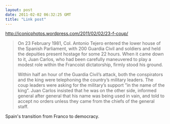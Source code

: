 ```yaml
---
layout: post
date: 2011-02-02 06:32:25 GMT
title: "Link post"
---
```

<http://iconicphotos.wordpress.com/2011/02/02/23-f-coup/>

> On 23 February 1981, Col. Antonio Tejero entered the lower house of the Spanish Parliament, with 200 Guardia Civil and soldiers and held the depuities present hostage for some 22 hours. When it came down to it, Juan Carlos, who had been carefully maneuvered to play a modest role within the Francoist dictatorship, firmly stood his ground.
>
> Within half an hour of the Guardia Civil’s attack, both the conspirators and the king were telephoning the country’s military leaders. The coup leaders were asking for the military’s support ”in the name of the king”. Juan Carlos insisted that he was on the other side, informed general after general that his name was being used in vain, and told to accept no orders unless they came from the chiefs of the general staff.

Spain's transition from Franco to democracy.